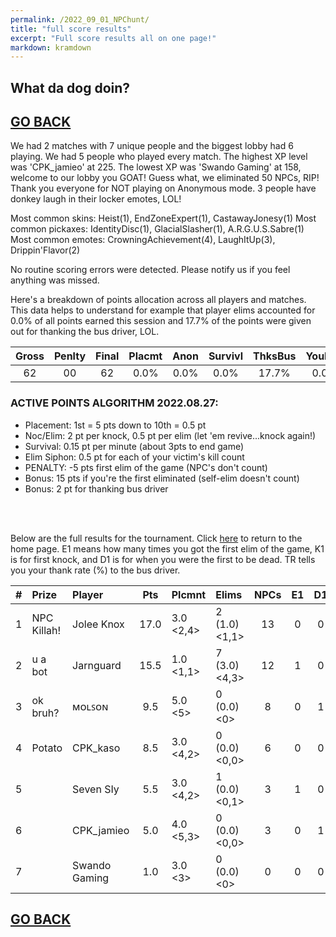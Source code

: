 ```yaml
---
permalink: /2022_09_01_NPChunt/
title: "full score results"
excerpt: "Full score results all on one page!"
markdown: kramdown
---
```

<script async src="https://pagead2.googlesyndication.com/pagead/js/adsbygoogle.js?client=ca-pub-7150318280681240"
     crossorigin="anonymous"></script>

## What da dog doin?
## [GO BACK](https://www.kaso.gg)

We had 2 matches with 7 unique people and the biggest lobby had 6 playing. We had 5 people who played every match. The highest XP level was 'CPK_jamieo' at 225. The lowest XP was 'Swando Gaming' at 158, welcome to our lobby you GOAT! Guess what, we eliminated 50 NPCs, RIP! Thank you everyone for NOT playing on Anonymous mode. 3 people have donkey laugh in their locker emotes, LOL!

Most common skins: Heist(1), EndZoneExpert(1), CastawayJonesy(1)
Most common pickaxes: IdentityDisc(1), GlacialSlasher(1), A.R.G.U.S.Sabre(1)
Most common emotes: CrowningAchievement(4), LaughItUp(3), Drippin'Flavor(2)

No routine scoring errors were detected. Please notify us if you feel anything was missed.

Here's a breakdown of points allocation across all players and matches. This data helps to understand for example that player elims accounted for 0.0% of all points earned this session and 17.7% of the points were given out for thanking the bus driver, LOL.

| Gross  | Penlty | Final  | Placmt | Anon   | Survivl  | ThksBus | YouDed | Elims  | Siphon | NPC    |
| :----: | :----: | :----: | :----: | :----: | :----:   | :----:  | :----: | :----: | :----: | :----: |
|62|00|62|0.0%|0.0%|0.0%|17.7%|0.0%|0.0%|0.0%|82.3%|

### ACTIVE POINTS ALGORITHM 2022.08.27:
- Placement: 1st = 5 pts down to 10th = 0.5 pt
- Noc/Elim: 2 pt per knock, 0.5 pt per elim (let 'em revive...knock again!)
- Survival: 0.15 pt per minute (about 3pts to end game)
- Elim Siphon: 0.5 pt for each of your victim's kill count
- PENALTY: -5 pts first elim of the game (NPC's don't count)
- Bonus: 15 pts if you're the first eliminated (self-elim doesn't count)
- Bonus: 2 pt for thanking bus driver
<br>
<br>

Below are the full results for the tournament. Click [here](https://www.kaso.gg) to return to the home page. E1 means how many times you got the first elim of the game, K1 is for first knock, and D1 is for when you were the first to be dead. TR tells you your thank rate (%) to the bus driver.

| #      | Prize | Player | Pts    | Plcmnt | Elims | NPCs   | E1     | D1     | K1     | TR     | Lvl    | Skin   | Axe    |
| :----: | :---  | :---   | :----: | :---   | :---  | :----: | :----: | :----: | :----: | :----: | :----: | :----: | :----: |
|1|NPC Killah!|Jolee Knox|17.0|3.0 <2,4>|2 (1.0) <1,1>|13|0|0|1|100%|217|![](https://media.fortniteapi.io/images/47c8766ede59282f495f126a6d947d79/transparent.png){:height="35px"}|![](https://media.fortniteapi.io/images/991fc44-6a80944-025a92e-c0c37bd/transparent.png){:height="35px"}|
|2|u a bot|Jarnguard|15.5|1.0 <1,1>|7 (3.0) <4,3>|12|1|0|1|100%|203|![](https://media.fortniteapi.io/images/b07eaa329e2ec5ba11837a2456b27a47/transparent.png){:height="35px"}|![](https://media.fortniteapi.io/images/bab19bc95178a0bc5c3b67dfe0ef4c75/transparent.png){:height="35px"}|
|3|ok bruh?|ᴍᴏʟꜱᴏɴ|9.5|5.0 <5>|0 (0.0) <0>|8|0|1|0|0%|204|![](https://media.fortniteapi.io/images/a97caf0bd36ab4c7fa271683ddb78c8c/transparent.png){:height="35px"}|![](https://media.fortniteapi.io/images/7129fe22482a29f1fdacec0628cc095a/transparent.png){:height="35px"}|
|4|Potato|CPK_kaso|8.5|3.0 <4,2>|0 (0.0) <0,0>|6|0|0|0|100%|176|![](https://media.fortniteapi.io/images/9d88670-4288dea-d7ee125-13f4556/transparent.png){:height="35px"}|![](https://media.fortniteapi.io/images/eb390e0a1e7ff085ff8c1e7a5a3afa53/transparent.png){:height="35px"}|
|5||Seven SIy|5.5|3.0 <4,2>|1 (0.0) <0,1>|3|1|0|0|100%|185|![](https://media.fortniteapi.io/images/3465cb35e5189c394c21a1694e165fab/transparent.png){:height="35px"}|![](https://media.fortniteapi.io/images/4e982968d59f16afb3b5c5f146aa3439/transparent.png){:height="35px"}|
|6||CPK_jamieo|5.0|4.0 <5,3>|0 (0.0) <0,0>|3|0|1|0|100%|225|![](https://media.fortniteapi.io/images/ef4cc2fe80330ddf949d0f1f5347baad/transparent.png){:height="35px"}|![](https://media.fortniteapi.io/images/895655a-7f0c2ad-e3a4aa8-983ef5e/transparent.png){:height="35px"}|
|7||Swando Gaming|1.0|3.0 <3>|0 (0.0) <0>|0|0|0|0|100%|158|![](https://media.fortniteapi.io/images/1ea5d86-7343f02-3247dc9-9a3096d/transparent.png){:height="35px"}|![](https://media.fortniteapi.io/images/bd735515375038c413af419f49d12527/transparent.png){:height="35px"}|

## [GO BACK](https://www.kaso.gg)
